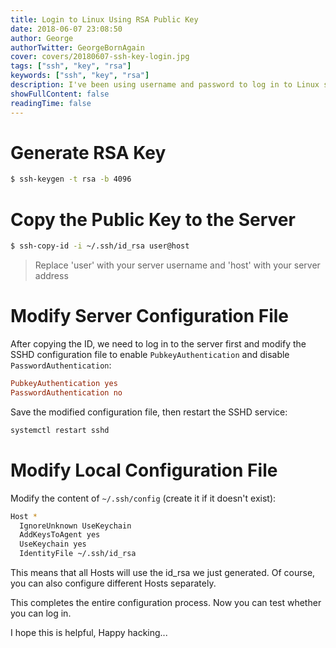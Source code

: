 ```yaml
---
title: Login to Linux Using RSA Public Key
date: 2018-06-07 23:08:50
author: George
authorTwitter: GeorgeBornAgain
cover: covers/20180607-ssh-key-login.jpg
tags: ["ssh", "key", "rsa"]
keywords: ["ssh", "key", "rsa"]
description: I've been using username and password to log in to Linux servers, but recently I found many failed login attempts in the Linux logs, with many IPs trying to brute force user passwords. For security reasons, I decided to disable password login and use SSH RSA Key for authentication instead.
showFullContent: false
readingTime: false
---
```


# Generate RSA Key

```bash
$ ssh-keygen -t rsa -b 4096
```

# Copy the Public Key to the Server

```bash
$ ssh-copy-id -i ~/.ssh/id_rsa user@host
```

> Replace 'user' with your server username and 'host' with your server address

# Modify Server Configuration File

After copying the ID, we need to log in to the server first and modify the SSHD configuration file to enable `PubkeyAuthentication` and disable `PasswordAuthentication`:

```conf
PubkeyAuthentication yes
PasswordAuthentication no
```

Save the modified configuration file, then restart the SSHD service:

```bash
systemctl restart sshd
```

# Modify Local Configuration File

Modify the content of `~/.ssh/config` (create it if it doesn't exist):

```bash
Host *
  IgnoreUnknown UseKeychain
  AddKeysToAgent yes
  UseKeychain yes
  IdentityFile ~/.ssh/id_rsa
```

This means that all Hosts will use the id_rsa we just generated. Of course, you can also configure different Hosts separately.

This completes the entire configuration process. Now you can test whether you can log in.

I hope this is helpful, Happy hacking...